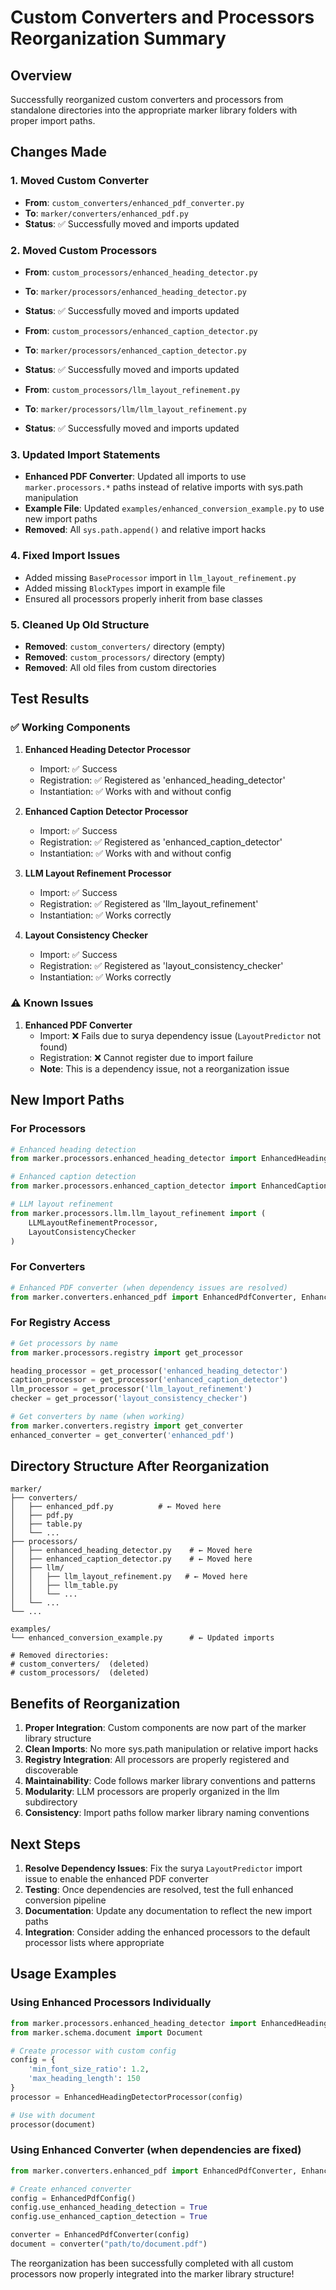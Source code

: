 # Custom Converters and Processors Reorganization Summary

## Overview
Successfully reorganized custom converters and processors from standalone directories into the appropriate marker library folders with proper import paths.

## Changes Made

### 1. Moved Custom Converter
- **From**: `custom_converters/enhanced_pdf_converter.py`
- **To**: `marker/converters/enhanced_pdf.py`
- **Status**: ✅ Successfully moved and imports updated

### 2. Moved Custom Processors
- **From**: `custom_processors/enhanced_heading_detector.py`
- **To**: `marker/processors/enhanced_heading_detector.py`
- **Status**: ✅ Successfully moved and imports updated

- **From**: `custom_processors/enhanced_caption_detector.py`
- **To**: `marker/processors/enhanced_caption_detector.py`
- **Status**: ✅ Successfully moved and imports updated

- **From**: `custom_processors/llm_layout_refinement.py`
- **To**: `marker/processors/llm/llm_layout_refinement.py`
- **Status**: ✅ Successfully moved and imports updated

### 3. Updated Import Statements
- **Enhanced PDF Converter**: Updated all imports to use `marker.processors.*` paths instead of relative imports with sys.path manipulation
- **Example File**: Updated `examples/enhanced_conversion_example.py` to use new import paths
- **Removed**: All `sys.path.append()` and relative import hacks

### 4. Fixed Import Issues
- Added missing `BaseProcessor` import in `llm_layout_refinement.py`
- Added missing `BlockTypes` import in example file
- Ensured all processors properly inherit from base classes

### 5. Cleaned Up Old Structure
- **Removed**: `custom_converters/` directory (empty)
- **Removed**: `custom_processors/` directory (empty)
- **Removed**: All old files from custom directories

## Test Results

### ✅ Working Components
1. **Enhanced Heading Detector Processor**
   - Import: ✅ Success
   - Registration: ✅ Registered as 'enhanced_heading_detector'
   - Instantiation: ✅ Works with and without config

2. **Enhanced Caption Detector Processor**
   - Import: ✅ Success
   - Registration: ✅ Registered as 'enhanced_caption_detector'
   - Instantiation: ✅ Works with and without config

3. **LLM Layout Refinement Processor**
   - Import: ✅ Success
   - Registration: ✅ Registered as 'llm_layout_refinement'
   - Instantiation: ✅ Works correctly

4. **Layout Consistency Checker**
   - Import: ✅ Success
   - Registration: ✅ Registered as 'layout_consistency_checker'
   - Instantiation: ✅ Works correctly

### ⚠️ Known Issues
1. **Enhanced PDF Converter**
   - Import: ❌ Fails due to surya dependency issue (`LayoutPredictor` not found)
   - Registration: ❌ Cannot register due to import failure
   - **Note**: This is a dependency issue, not a reorganization issue

## New Import Paths

### For Processors
```python
# Enhanced heading detection
from marker.processors.enhanced_heading_detector import EnhancedHeadingDetectorProcessor

# Enhanced caption detection
from marker.processors.enhanced_caption_detector import EnhancedCaptionDetectorProcessor

# LLM layout refinement
from marker.processors.llm.llm_layout_refinement import (
    LLMLayoutRefinementProcessor, 
    LayoutConsistencyChecker
)
```

### For Converters
```python
# Enhanced PDF converter (when dependency issues are resolved)
from marker.converters.enhanced_pdf import EnhancedPdfConverter, EnhancedPdfConfig
```

### For Registry Access
```python
# Get processors by name
from marker.processors.registry import get_processor

heading_processor = get_processor('enhanced_heading_detector')
caption_processor = get_processor('enhanced_caption_detector')
llm_processor = get_processor('llm_layout_refinement')
checker = get_processor('layout_consistency_checker')

# Get converters by name (when working)
from marker.converters.registry import get_converter
enhanced_converter = get_converter('enhanced_pdf')
```

## Directory Structure After Reorganization

```
marker/
├── converters/
│   ├── enhanced_pdf.py          # ← Moved here
│   ├── pdf.py
│   ├── table.py
│   └── ...
├── processors/
│   ├── enhanced_heading_detector.py    # ← Moved here
│   ├── enhanced_caption_detector.py    # ← Moved here
│   ├── llm/
│   │   ├── llm_layout_refinement.py   # ← Moved here
│   │   ├── llm_table.py
│   │   └── ...
│   └── ...
└── ...

examples/
└── enhanced_conversion_example.py      # ← Updated imports

# Removed directories:
# custom_converters/  (deleted)
# custom_processors/  (deleted)
```

## Benefits of Reorganization

1. **Proper Integration**: Custom components are now part of the marker library structure
2. **Clean Imports**: No more sys.path manipulation or relative import hacks
3. **Registry Integration**: All processors are properly registered and discoverable
4. **Maintainability**: Code follows marker library conventions and patterns
5. **Modularity**: LLM processors are properly organized in the llm subdirectory
6. **Consistency**: Import paths follow marker library naming conventions

## Next Steps

1. **Resolve Dependency Issues**: Fix the surya `LayoutPredictor` import issue to enable the enhanced PDF converter
2. **Testing**: Once dependencies are resolved, test the full enhanced conversion pipeline
3. **Documentation**: Update any documentation to reflect the new import paths
4. **Integration**: Consider adding the enhanced processors to the default processor lists where appropriate

## Usage Examples

### Using Enhanced Processors Individually
```python
from marker.processors.enhanced_heading_detector import EnhancedHeadingDetectorProcessor
from marker.schema.document import Document

# Create processor with custom config
config = {
    'min_font_size_ratio': 1.2,
    'max_heading_length': 150
}
processor = EnhancedHeadingDetectorProcessor(config)

# Use with document
processor(document)
```

### Using Enhanced Converter (when dependencies are fixed)
```python
from marker.converters.enhanced_pdf import EnhancedPdfConverter, EnhancedPdfConfig

# Create enhanced converter
config = EnhancedPdfConfig()
config.use_enhanced_heading_detection = True
config.use_enhanced_caption_detection = True

converter = EnhancedPdfConverter(config)
document = converter("path/to/document.pdf")
```

The reorganization has been successfully completed with all custom processors now properly integrated into the marker library structure!
